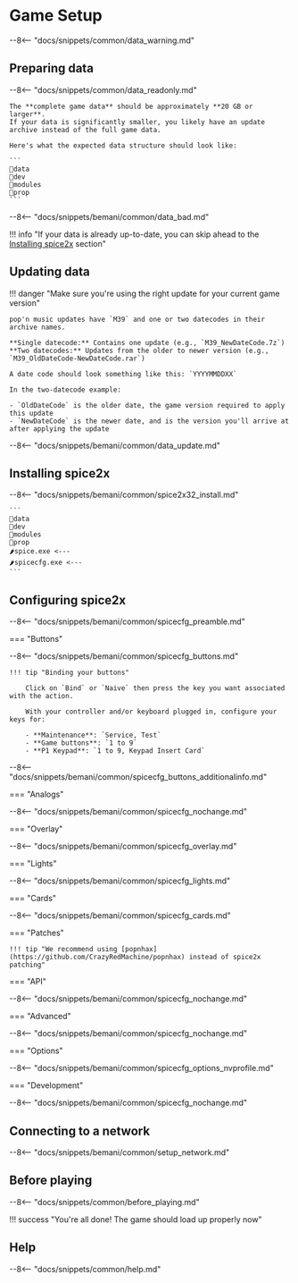# Game Setup

--8<-- "docs/snippets/common/data_warning.md"

## Preparing data

--8<-- "docs/snippets/common/data_readonly.md"

	The **complete game data** should be approximately **20 GB or larger**.  
	If your data is significantly smaller, you likely have an update archive instead of the full game data.

	Here's what the expected data structure should look like: 

	```
	📂data
	📂dev
	📂modules
	📂prop
	```

--8<-- "docs/snippets/bemani/common/data_bad.md"

!!! info "If your data is already up-to-date, you can skip ahead to the [Installing spice2x](#installing-spice2x) section"

## Updating data

!!! danger "Make sure you're using the right update for your current game version"

	pop'n music updates have `M39` and one or two datecodes in their archive names.

	**Single datecode:** Contains one update (e.g., `M39_NewDateCode.7z`)  
	**Two datecodes:** Updates from the older to newer version (e.g., `M39_OldDateCode-NewDateCode.rar`)

	A date code should look something like this: `YYYYMMDDXX`

	In the two-datecode example:

	- `OldDateCode` is the older date, the game version required to apply this update
	- `NewDateCode` is the newer date, and is the version you'll arrive at after applying the update

--8<-- "docs/snippets/bemani/common/data_update.md"

## Installing spice2x

--8<-- "docs/snippets/bemani/common/spice2x32_install.md"

	```
	📂data
	📂dev
	📂modules
	📂prop
	🌶️spice.exe <---
	🌶️spicecfg.exe <---
	```

## Configuring spice2x

--8<-- "docs/snippets/bemani/common/spicecfg_preamble.md"

=== "Buttons"

--8<-- "docs/snippets/bemani/common/spicecfg_buttons.md"

	!!! tip "Binding your buttons" 

		Click on `Bind` or `Naive` then press the key you want associated with the action.

		With your controller and/or keyboard plugged in, configure your keys for:  

		- **Maintenance**: `Service, Test`
		- **Game buttons**: `1 to 9`
		- **P1 Keypad**: `1 to 9, Keypad Insert Card`

--8<-- "docs/snippets/bemani/common/spicecfg_buttons_additionalinfo.md"

=== "Analogs"

--8<-- "docs/snippets/bemani/common/spicecfg_nochange.md"

=== "Overlay"

--8<-- "docs/snippets/bemani/common/spicecfg_overlay.md"

=== "Lights"

--8<-- "docs/snippets/bemani/common/spicecfg_lights.md"

=== "Cards"

--8<-- "docs/snippets/bemani/common/spicecfg_cards.md"

=== "Patches"

	!!! tip "We recommend using [popnhax](https://github.com/CrazyRedMachine/popnhax) instead of spice2x patching"

=== "API"

--8<-- "docs/snippets/bemani/common/spicecfg_nochange.md"

=== "Advanced"

--8<-- "docs/snippets/bemani/common/spicecfg_nochange.md"

=== "Options"

--8<-- "docs/snippets/bemani/common/spicecfg_options_nvprofile.md"

=== "Development"

--8<-- "docs/snippets/bemani/common/spicecfg_nochange.md"

## Connecting to a network

--8<-- "docs/snippets/bemani/common/setup_network.md"

## Before playing

--8<-- "docs/snippets/common/before_playing.md"

!!! success "You're all done! The game should load up properly now"

## Help

--8<-- "docs/snippets/common/help.md"
